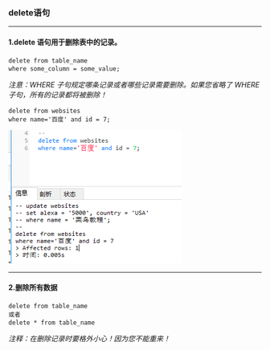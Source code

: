 ### delete语句

---
#### 1.delete 语句用于删除表中的记录。

```
delete from table_name
where some_column = some_value;
```

*注意：WHERE 子句规定哪条记录或者哪些记录需要删除。如果您省略了 WHERE 子句，所有的记录都将被删除！*

```
delete from websites
where name='百度' and id = 7;
```
<img src='img/delete.png' />

---
#### 2.删除所有数据
```
delete from table_name
或者
delete * from table_name
```

*注释：在删除记录时要格外小心！因为您不能重来！*